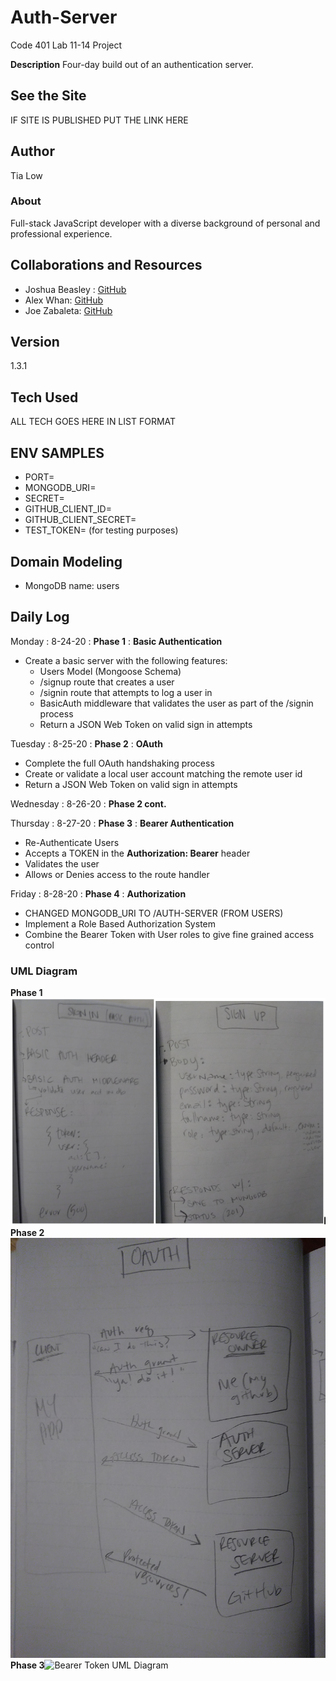 # Auth-Server
Code 401 Lab 11-14 Project

**Description**
Four-day build out of an authentication server.

## See the Site
IF SITE IS PUBLISHED PUT THE LINK HERE

## Author
Tia Low

### About
Full-stack JavaScript developer with a diverse background of personal and professional experience.

## Collaborations and Resources
- Joshua Beasley : [GitHub](https://github.com/beasleyDOTcom)
- Alex Whan: [GitHub](https://github.com/alex-whan)
- Joe Zabaleta: [GitHub](https://github.com/joseph-zabaleta)

## Version
1.3.1

## Tech Used
ALL TECH GOES HERE IN LIST FORMAT

## ENV SAMPLES
- PORT=
- MONGODB_URI=
- SECRET=
- GITHUB_CLIENT_ID=
- GITHUB_CLIENT_SECRET=
- TEST_TOKEN= (for testing purposes)

## Domain Modeling
- MongoDB name: users

## Daily Log
Monday : 8-24-20 : **Phase 1** : **Basic Authentication**
- Create a basic server with the following features:
  - Users Model (Mongoose Schema)
  - /signup route that creates a user
  - /signin route that attempts to log a user in
  - BasicAuth middleware that validates the user as part of the /signin process
  - Return a JSON Web Token on valid sign in attempts

Tuesday : 8-25-20 : **Phase 2** : **OAuth**
- Complete the full OAuth handshaking process
- Create or validate a local user account matching the remote user id
- Return a JSON Web Token on valid sign in attempts

Wednesday : 8-26-20 : **Phase 2 cont.**

Thursday : 8-27-20 : **Phase 3** : **Bearer Authentication**
- Re-Authenticate Users
- Accepts a TOKEN in the **Authorization: Bearer** header
- Validates the user
- Allows or Denies access to the route handler

Friday : 8-28-20 : **Phase 4** : **Authorization**
- CHANGED MONGODB_URI TO /AUTH-SERVER (FROM USERS)
- Implement a Role Based Authorization System
- Combine the Bearer Token with User roles to give fine grained access control

<!-- ### Swagger Hub Documentation
https://app.swaggerhub.com/apis/TiaLow/online-store/0.1#/info -->

### UML Diagram
**Phase 1**![UML Diagram](./img/UML3.png)
**Phase 2**![OAuth UML Diagram](./img/OAuth-UML.jpg)
**Phase 3**![Bearer Token UML Diagram](./img/BT-UML.jpg)

